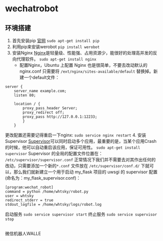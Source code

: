 # wechatrobot
## 环境搭建
1. 首先安装pip [官网](http://pypi.python.org)
`sudo apt-get install pip`
2. 利用pip来安装werobot
`pip install werobot`
3. 安装Nginx [Nginx](http://nginx.com/)是轻量级、性能强、占用资源少，能很好的处理高并发的反向代理软件。
`sudo apt-get install nginx`
	* 配置Nginx，Ubuntu 上配置 Nginx 也是很简单，不要去改动默认的 nginx.conf 只需要将
`/ext/nginx/sites-available/default`
替换掉。新建一个default文件：
```
server {
	server_name example.com;
	listen 80;

	location / {
    	proxy_pass_header Server;
        proxy_redirect off;
        proxy_pass http://127.0.0.1:12233;
    	}
	}
```

更改配置还需要记得重启一下nginx:	
`sudo service nginx restart`
4. 安装 Supervisor
[Supervisor]( http://supervisord.org/configuration.html)可以同时启动多个应用，最重要的是，当某个应用Crash的时候，他可以自动重启该应用，保证可用性。
`sudo apt-get install supervisor`
Supervisor 的全局的配置文件位置在：
`/etc/supervisor/supervisor.conf`
正常情况下我们并不需要去对其作出任何的改动，只需要添加一个新的`*.conf` 文件放在
`/etc/supervisor/conf.d/`
下就可以，那么我们就新建立一个用于启动 my_flask 项目的 uwsgi 的 supervisor 配置 (命名为：my_flask_supervisor.conf)：
```
[program:wechat_robot]
command = python /home/whtsky/robot.py
user = whtsky
redirect_stderr = true
stdout_logfile = /home/whtsky/logs/robot.log
```
启动服务
`sudo service supervisor start`
终止服务
`sudo service supervisor stop`

## 
微信机器人WALLE
